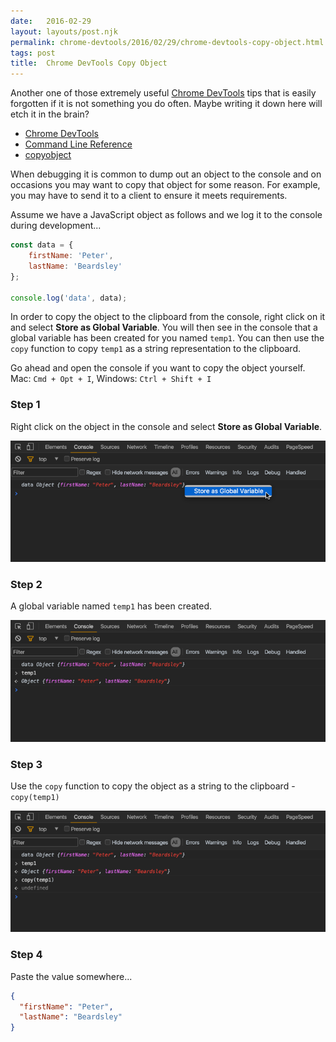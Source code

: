 ```yaml
---
date:   2016-02-29
layout: layouts/post.njk
permalink: chrome-devtools/2016/02/29/chrome-devtools-copy-object.html
tags: post
title:  Chrome DevTools Copy Object
---
```


Another one of those extremely useful [Chrome DevTools](https://developers.google.com/web/tools/chrome-devtools/) tips that is easily forgotten if it is not something you do often. Maybe writing it down here will etch it in the brain?

- [Chrome DevTools](https://developers.google.com/web/tools/chrome-devtools/)
- [Command Line Reference](https://developers.google.com/web/tools/chrome-devtools/debug/command-line/command-line-reference)
- [copyobject](https://developers.google.com/web/tools/chrome-devtools/debug/command-line/command-line-reference#copyobject)

When debugging it is common to dump out an object to the console and on occasions you may want to copy that object for some reason. For example, you may have to send it to a client to ensure it meets requirements.

Assume we have a JavaScript object as follows and we log it to the console during development...

```js
const data = {
    firstName: 'Peter',
    lastName: 'Beardsley'
};

console.log('data', data);
```

In order to copy the object to the clipboard from the console, right click on it and select **Store as Global Variable**. You will then see in the console that a global variable has been created for you named `temp1`. You can then use the `copy` function to copy `temp1` as a string representation to the clipboard.

Go ahead and open the console if you want to copy the object yourself. Mac: `Cmd + Opt + I`, Windows: `Ctrl + Shift + I`

### Step 1

Right click on the object in the console and select **Store as Global Variable**.

![Step 1](/img/chrome-devtools-copy-step-1.png)

### Step 2

A global variable named `temp1` has been created.

![Step 2](/img/chrome-devtools-copy-step-2.png)

### Step 3

Use the `copy` function to copy the object as a string to the clipboard - `copy(temp1)`

![Step 3](/img/chrome-devtools-copy-step-3.png)

### Step 4

Paste the value somewhere...

```json
{
  "firstName": "Peter",
  "lastName": "Beardsley"
}
```

<script>
const data = {
    firstName: 'Peter',
    lastName: 'Beardsley'
};
console.log('data', data);
</script>
